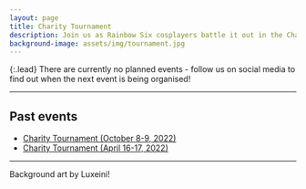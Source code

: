 ```yaml
---
layout: page
title: Charity Tournament
description: Join us as Rainbow Six cosplayers battle it out in the Charity Tournament, while raising funds for charity!
background-image: assets/img/tournament.jpg
---
```


{:.lead}
There are currently no planned events - follow us on social media to find out when the next event is being organised!


----

## Past events

* [Charity Tournament (October 8-9, 2022)](/tournament/2022-10)
* [Charity Tournament (April 16-17, 2022)](/tournament/2022-04)

-----

Background art by Luxeini!
